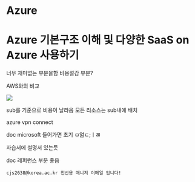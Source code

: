 # Azure

# Azure 기본구조 이해 및 다양한 SaaS on Azure 사용하기

너무 재미없는 부분을함 비용절감 부분?



AWS와의 비교 

![](C:\Users\jaewon\AppData\Roaming\marktext\images\2022-09-06-14-25-00-image.png)

sub를 기준으로 비용이 날라옴 모든 리소스는 sub내에 배치 

azure vpn connect 

doc microsoft 들어가면 초기 ㅁ얾ㄷ;ㅣㄻ

자습서에 설명서 있는듯



doc 레퍼런스 부분 좋음

```
cjs2638@korea.ac.kr 천선용 매니저 이메일 입니다!

```






